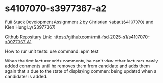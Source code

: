 # s4107070-s3977367-a2
Full Stack Development Assignment 2 by Christian Nabati(S4107070) and Kien Hung Ly(S3977367)

Github Repositary Link:
https://github.com/rmit-fsd-2025-s1/s4107070-s3977367-A1

How to run unit tests:
use command: npm test

When the first lecturer adds comments, he can't view other lecturers newly added comments 
until he removes them from candidate and adds them again that is due to the state of displaying 
comment being updated when a candidates is added.